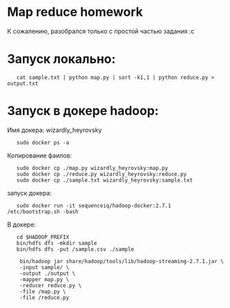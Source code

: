 # Map reduce homework
К сожалению, разобрался только с простой частью задания :c

# Запуск локально:
```shell
   cat sample.txt | python map.py | sort -k1,1 | python reduce.py > output.txt
```
# Запуск в докере hadoop:

Имя докера: wizardly_heyrovsky
```shell
   sudo docker ps -a
```

Копирование фаилов:
```shell
   sudo docker cp ./map.py wizardly_heyrovsky:map.py
   sudo docker cp ./reduce.py wizardly_heyrovsky:reduce.py
   sudo docker cp ./sample.txt wizardly_heyrovsky:sample.txt
```
запуск докера:

```shell
   sudo docker run -it sequenceiq/hadoop-docker:2.7.1 /etc/bootstrap.sh -bash
```

В докере:
```shell
   cd $HADOOP_PREFIX
   bin/hdfs dfs -mkdir sample
   bin/hdfs dfs -put /sample.csv ./sample
```

```shell
    bin/hadoop jar share/hadoop/tools/lib/hadoop-streaming-2.7.1.jar \
    -input sample/ \
    -output ./output \
    -mapper map.py \
    -reducer reduce.py \
    -file /map.py \
    -file /reduce.py
```
